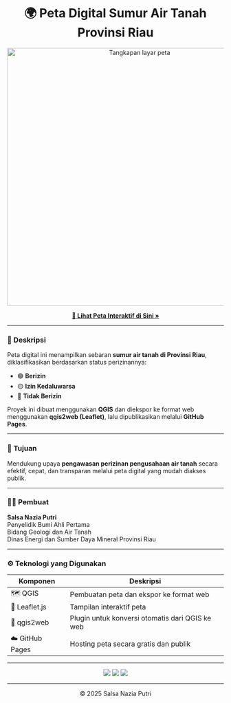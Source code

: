 <h1 align="center">🌍 Peta Digital Sumur Air Tanah Provinsi Riau</h1>

<p align="center">
  <img src="thumbnail.png" alt="Tangkapan layar peta" width="600">
</p>

<p align="center">
  <a href="https://salsanasa.github.io/PetaSumurAirTanahRiau/"><strong>🔗 Lihat Peta Interaktif di Sini »</strong></a>
</p>

---

### 📖 Deskripsi
Peta digital ini menampilkan sebaran **sumur air tanah di Provinsi Riau**, diklasifikasikan berdasarkan status perizinannya:
- 🟢 **Berizin**
- 🟡 **Izin Kedaluwarsa**
- 🔴 **Tidak Berizin**

Proyek ini dibuat menggunakan **QGIS** dan diekspor ke format web menggunakan **qgis2web (Leaflet)**, lalu dipublikasikan melalui **GitHub Pages**.

---

### 🧭 Tujuan
Mendukung upaya **pengawasan perizinan pengusahaan air tanah** secara efektif, cepat, dan transparan melalui peta digital yang mudah diakses publik.

---

### 🧑‍💻 Pembuat
**Salsa Nazia Putri**<br>
Penyelidik Bumi Ahli Pertama<br>
Bidang Geologi dan Air Tanah<br>
Dinas Energi dan Sumber Daya Mineral Provinsi Riau
  

---

### ⚙️ Teknologi yang Digunakan
| Komponen | Deskripsi |
|-----------|------------|
| 🗺️ QGIS | Pembuatan peta dan ekspor ke format web |
| 🌿 Leaflet.js | Tampilan interaktif peta |
| 🧩 qgis2web | Plugin untuk konversi otomatis dari QGIS ke web |
| ☁️ GitHub Pages | Hosting peta secara gratis dan publik |

---

<p align="center">
  <img src="https://img.shields.io/badge/Made%20with-QGIS-green?logo=qgis">
  <img src="https://img.shields.io/badge/Powered%20by-Leaflet-blue?logo=leaflet">
  <img src="https://img.shields.io/badge/Hosted%20on-GitHub%20Pages-lightgrey?logo=github">
</p>

---

<p align="center">© 2025 Salsa Nazia Putri</p>
